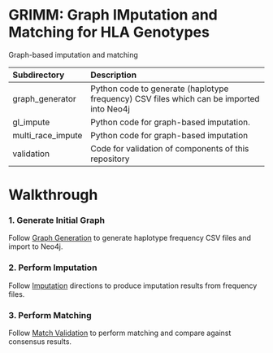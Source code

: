 #  GRIMM: Graph IMputation and Matching for HLA Genotypes

Graph-based imputation and matching

| Subdirectory    | Description |
| :-------------- | :---------- |
| graph_generator | Python code to generate (haplotype frequency) CSV files which can be imported into Neo4j |
| gl_impute       | Python code for graph-based imputation.  |
| multi_race_impute | Python code for graph-based imputation |
| validation      | Code for validation of components of this repository |

# Walkthrough

### 1. Generate Initial Graph
 Follow [Graph Generation](graph_generator/README.md) to generate haplotype frequency CSV files and import to Neo4j.


### 2. Perform Imputation
 Follow [Imputation](multi_race_impute/README.md) directions to produce imputation results from frequency files.


### 3. Perform Matching
  Follow [Match Validation](matching/README.md) to perform matching and compare against consensus results.
